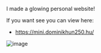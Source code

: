 I made a glowing personal website!

If you want see you can view here: 
- https://mini.dominikhun250.hu/

![image](https://github.com/user-attachments/assets/19bc056e-2a47-49bd-b009-e11f952ec2ed)
